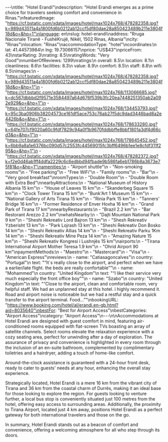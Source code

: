 ---\ntitle: "Hotel Erandi"\ndescription: "Hotel Erandi emerges as a prime choice for travelers seeking comfort and convenience in Rinas."\nfeaturedImage: "https://cf.bstatic.com/xdata/images/hotel/max1024x768/478282358.jpg?k=989d43511a4a1800fd6b0212ab12ccf5df80dae28a850423489b211e3804f18d&o=&hp=1"\nlanguage: en\nslug: hotel-erandi\naddress: "Rruga Nacionale Tiranë - FushëKrujë, Nikël, 1502 Rinas, Albania"\ncity: "Rinas"\nlocation: "Rinas"\naccommodationType: "hotel"\ncoordinates:\n  lat: 41.44573984\n  lng: 19.73066157\nprice: "US$43"\npriceFrom: 43\nstarRating: 3\nrating: 8.5\nratingWords: "Very Good"\nnumberOfReviews: 1299\nratings:\n  overall: 8.5\n  location: 8.1\n  cleanliness: 8.6\n  facilities: 8.3\n  value: 8.9\n  comfort: 8.5\n  staff: 8.8\n  wifi: 8.5\nimages:\n  - "https://cf.bstatic.com/xdata/images/hotel/max1024x768/478282358.jpg?k=989d43511a4a1800fd6b0212ab12ccf5df80dae28a850423489b211e3804f18d&o=&hp=1"\n  - "https://cf.bstatic.com/xdata/images/hotel/max1024x768/113066685.jpg?k=dc567dbbbd2f9571e3584497a64d676f539b3fc20ea7448251350ab2a092e929&o=&hp=1"\n  - "https://cf.bstatic.com/xdata/images/hotel/max1024x768/134453793.jpg?k=95c3ba0906b38204573ce161df5ace753c76ab27f5dc9dad3446bad8a2e4426b&o=&hp=1"\n  - "https://cf.bstatic.com/xdata/images/hotel/max1024x768/178633280.jpg?k=64fe707cf9020a60c9fdf7829c94a0f1b9670fddbbffe8bbf1801a3df4d66cd3&o=&hp=1"\n  - "https://cf.bstatic.com/xdata/images/hotel/max1024x768/178645452.jpg?k=6bb9a8a1e6376bc090d57c2553fc44569015fc3bff6496b1ee1e8cfdf311f295&o=&hp=1"\n  - "https://cf.bstatic.com/xdata/images/hotel/max1024x768/478282372.jpg?k=f2e0d46ab1ff4ddfa2229c6c6edbbd94fbade9b586fa6eb1786b8a3673e75f81&o=&hp=1"\namenities:\n  - "Airport shuttle"\n  - "Non-smoking rooms"\n  - "Free parking"\n  - "Free WiFi"\n  - "Family rooms"\n  - "Bar"\n  - "Very good breakfast"\nroomTypes:\n  - "Double Room"\n  - "Double Room with Extra Bed"\nnearbyAttractions:\n  - "National Museum of History Albania 15 km"\n  - "House of Leaves 15 km"\n  - "Skanderbeg Square 15 km"\n  - "Clock Tower Tirana 15 km"\n  - "Bunk'Art 1 Museum 15 km"\n  - "National Gallery of Arts Tirana 15 km"\n  - "Rinia Park 15 km"\n  - "Tanners' Bridge 16 km"\n  - "Former Residence of Enver Hoxha 16 km"\n  - "Grand Park of Tirana 17 km"\nnearbyRestaurants:\n  - "Brazil 2.2 km"\n  - "Bar Restorant Arezzo 2.2 km"\nwhatsNearby:\n  - "Dajti Mountain National Park 9 km"\n  - "Sheshi Rekreativ Lord Bajron 13 km"\n  - "Shesh Rekreativ Yzberisht 13 km"\n  - "Park Lojrash 13 km"\n  - "Sheshi Rekreativ Don Bosko 14 km"\n  - "Sheshi Rekreativ Allias 14 km"\n  - "Sheshi Rekreativ Parku 1Km 14 km"\n  - "Sheshi Rekreativ Mine Peza 14 km"\n  - "Amazing Nature 15 km"\n  - "Sheshi Rekreativ Kongresi i Lushnjës 15 km"\nairports:\n  - "Tirana International Airport Mother Teresa 1.9 km"\n  - "Ohrid Airport 90 km"\npaymentMethods:\n  - "Maestro"\n  - "Mastercard"\n  - "Visa"\n  - "American Express"\nreviews:\n  - name: "Catiasagoncalves"\n    country: "Portugal"\n    text: "“It´s really close to the airport, and perfect when we have a earlier/late flight.
the beds are really confortable”"\n  - name: "Mohammed"\n    country: "United Kingdom"\n    text: "“I like their service very much especially the front office boy”"\n  - name: "Szabo"\n    country: "United Kingdom"\n    text: "“Close to the airport, clean and comfortable room, very helpful staff. We had an unplanned stay at this hotel. i highly recommend it. Road and airport noise is noticeable but we had a restful stay and a quick transfer to the airport terminal. Food...”"\nbookingURL: "https://www.booking.com/hotel/al/erandi.en-gb.html?aid=8035640"\nbestFor: "Best for Airport Access"\nbestCategories: "Airport Access"\ncategory: "Airport Access"\n---\n\nAccommodations at Hotel Erandi are designed with guest comfort in mind, featuring air-conditioned rooms equipped with flat-screen TVs boasting an array of satellite channels. Select rooms elevate the relaxation experience with a cozy seating area, perfect for unwinding after a day of exploration. The assurance of privacy and convenience is highlighted in every room through the inclusion of an en-suite bathroom, complemented by complimentary toiletries and a hairdryer, adding a touch of home-like comfort.

Around-the-clock assistance is guaranteed with a 24-hour front desk, ready to cater to guests' needs at any hour, enhancing the overall stay experience.

Strategically located, Hotel Erandi is a mere 16 km from the vibrant city of Tirana and 36 km from the coastal charm of Durrës, making it an ideal base for those looking to explore the region. For guests looking to venture further, a local bus stop is conveniently situated just 100 metres from the hotel, offering easy access to surrounding areas. Additionally, the proximity to Tirana Airport, located just 4 km away, positions Hotel Erandi as a perfect gateway for both international travelers and those on the go.

In summary, Hotel Erandi stands out as a beacon of comfort and convenience, offering a welcoming atmosphere for all who step through its doors.
